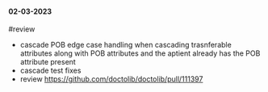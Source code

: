 #### 02-03-2023
#review 

- cascade POB edge case handling when cascading trasnferable attributes along with POB attributes and the aptient already has the POB attribute present
- cascade test fixes
- review https://github.com/doctolib/doctolib/pull/111397